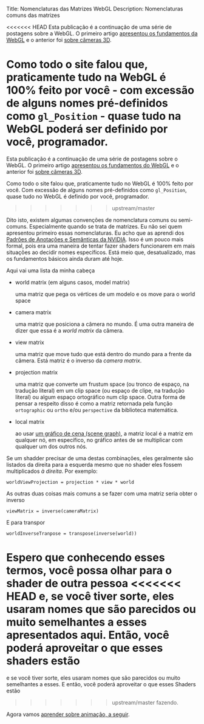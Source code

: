 Title: Nomenclaturas das Matrizes WebGL
Description: Nomenclaturas comuns das matrizes

<<<<<<< HEAD
Esta publicação é a continuação de uma série de postagens sobre a WebGL. O primeiro artigo
[apresentou os fundamentos da WebGL](webgl-fundamentals.html) e o anterior
foi [sobre câmeras 3D](webgl-3d-cameras.html).

Como todo o site falou que, praticamente tudo na WebGL é
100% feito por você - com excessão de alguns nomes pré-definidos como `gl_Position` -
quase tudo na WebGL poderá ser definido por você, programador.
=======
Esta publicação é a continuação de uma série de postagens sobre o WebGL. O primeiro artigo
[apresentou os fundamentos do WebGL](webgl-fundamentals.html) e o anterior
foi [sobre câmeras 3D](webgl-3d-cameras.html).

Como todo o site falou que, praticamente tudo no WebGL é
100% feito por você. Com excessão de alguns nomes pré-definidos como `gl_Position`,
quase tudo no WebGL é definido por você, programador.
>>>>>>> upstream/master

Dito isto, existem algumas convenções de nomenclatura comuns ou semi-comuns. Especialmente
quando se trata de matrizes. Eu não sei quem apresentou primeiro essas nomenclaturas. Eu
acho que as aprendi dos [Padrões de Anotações e Semânticas da NVIDIA](http://www.nvidia.com/object/using_sas.html).
Isso é um pouco mais formal, pois era uma maneira de tentar fazer shaders funcionarem
em mais situações ao decidir nomes específicos. Está meio que, desatualizado,
mas os fundamentos básicos ainda duram até hoje.

Aqui vai uma lista da minha cabeça

*   world matrix (em alguns casos, model matrix)

    uma matriz que pega os vértices de um modelo e os move para o world space

*   camera matrix

    uma matriz que posiciona a câmera no mundo. É uma outra maneira de dizer
    que essa é a *world matrix* da câmera.

*   view matrix

    uma matriz que move tudo que está dentro do mundo para a frente da câmera.
    Está matriz é o inverso da *camera matrix*.

*   projection matrix

    uma matriz que converte um frustum space (ou tronco de espaço, na tradução literal) em um clip space (ou espaço de clipe, na tradução literal) ou algum
    espaço ortográfico num clip space. Outra forma de pensar a respeito disso é como a matriz
	retornada pela função `ortographic` ou `ortho` e/ou `perspective` da biblioteca matemática.

*   local matrix

    ao usar [um gráfico de cena (scene graph)](webgl-scene-graph.html), a matriz local é a
	matriz em qualquer nó, em específico, no gráfico antes de se multiplicar com qualquer um
    dos outros nós.


Se um shadder precisar de uma destas combinações, eles geralmente são listados da direita para a esquerda
mesmo que no shader eles fossem multiplicados *à direita*. Por exemplo:

    worldViewProjection = projection * view * world

As outras duas coisas mais comuns a se fazer com uma matriz seria obter o inverso

    viewMatrix = inverse(cameraMatrix)

E para transpor

    worldInverseTranpose = transpose(inverse(world))

Espero que conhecendo esses termos, você possa olhar para o shader de outra pessoa
<<<<<<< HEAD
e, se você tiver sorte, eles usaram nomes que são parecidos ou muito semelhantes
a esses apresentados aqui. Então, você poderá aproveitar o que esses shaders estão
=======
e se você tiver sorte, eles usaram nomes que são parecidos ou muito semelhantes
a esses. E então, você poderá aproveitar o que esses Shaders estão
>>>>>>> upstream/master
fazendo.

Agora vamos [aprender sobre animação, a seguir](webgl-animation.html).

